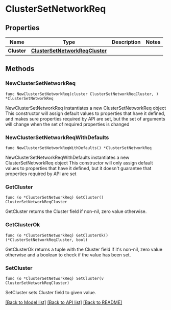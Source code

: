 # ClusterSetNetworkReq

## Properties

Name | Type | Description | Notes
------------ | ------------- | ------------- | -------------
**Cluster** | [**ClusterSetNetworkReqCluster**](ClusterSetNetworkReqCluster.md) |  | 

## Methods

### NewClusterSetNetworkReq

`func NewClusterSetNetworkReq(cluster ClusterSetNetworkReqCluster, ) *ClusterSetNetworkReq`

NewClusterSetNetworkReq instantiates a new ClusterSetNetworkReq object
This constructor will assign default values to properties that have it defined,
and makes sure properties required by API are set, but the set of arguments
will change when the set of required properties is changed

### NewClusterSetNetworkReqWithDefaults

`func NewClusterSetNetworkReqWithDefaults() *ClusterSetNetworkReq`

NewClusterSetNetworkReqWithDefaults instantiates a new ClusterSetNetworkReq object
This constructor will only assign default values to properties that have it defined,
but it doesn't guarantee that properties required by API are set

### GetCluster

`func (o *ClusterSetNetworkReq) GetCluster() ClusterSetNetworkReqCluster`

GetCluster returns the Cluster field if non-nil, zero value otherwise.

### GetClusterOk

`func (o *ClusterSetNetworkReq) GetClusterOk() (*ClusterSetNetworkReqCluster, bool)`

GetClusterOk returns a tuple with the Cluster field if it's non-nil, zero value otherwise
and a boolean to check if the value has been set.

### SetCluster

`func (o *ClusterSetNetworkReq) SetCluster(v ClusterSetNetworkReqCluster)`

SetCluster sets Cluster field to given value.



[[Back to Model list]](../README.md#documentation-for-models) [[Back to API list]](../README.md#documentation-for-api-endpoints) [[Back to README]](../README.md)


